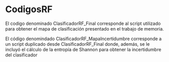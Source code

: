 # CodigosRF
El codigo denominado ClasificadorRF_Final corresponde al script utilizado para obtener el mapa de clasificación presentado en el trabajo de memoria.

El código denomindado ClasificadorRF_MapaIncertidumbre corresponde a un script duplicado desde ClasificadorRF_Final donde, además, se le incluyó el cálculo de la entropía de Shannon para obtener la incertidumbre del clasificador
